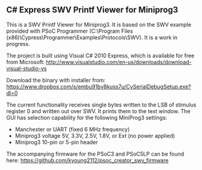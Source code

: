 ## C# Express SWV Printf Viewer for Miniprog3 ##

This is a SWV Printf Viewer for Miniprog3. It is based on the SWV example provided with PSoC Programmer (C:\Program Files (x86)\Cypress\Programmer\Examples\Protocols\SWV). It is a work in progress.

The project is built using Visual C# 2010 Express, which is available for free from Microsoft: http://www.visualstudio.com/en-us/downloads/download-visual-studio-vs

Download the binary with installer from: https://www.dropbox.com/s/embu91bv8kuss7u/CySerialDebugSetup.exe?dl=0

The current functionality receives single bytes written to the LSB of stimulus register 0 and written out over SWV. It prints them to the text window. The GUI has selection capability for the following MiniProg3 settings:

- Manchester or UART (fixed 6 MHz frequency)
- Miniprog3 voltage 5V, 3.3V, 2.5V, 1.8V, or Ext (no power applied)
- Miniprog3 10-pin or 5-pin header

The accompanying firmware for the PSoC3 and PSoC5LP can be found here: https://github.com/kyoung2112/psoc_creator_swv_firmware


